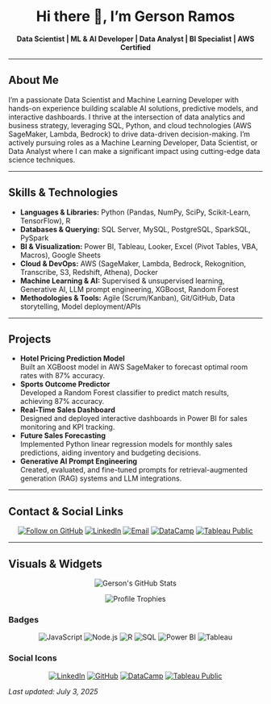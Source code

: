 <h1 align="center">Hi there 👋, I’m Gerson Ramos</h1>
<p align="center"><strong>Data Scientist | ML & AI Developer | Data Analyst | BI Specialist | AWS Certified</strong></p>

---

## About Me
I’m a passionate Data Scientist and Machine Learning Developer with hands-on experience building scalable AI solutions, predictive models, and interactive dashboards. I thrive at the intersection of data analytics and business strategy, leveraging SQL, Python, and cloud technologies (AWS SageMaker, Lambda, Bedrock) to drive data-driven decision-making. I’m actively pursuing roles as a Machine Learning Developer, Data Scientist, or Data Analyst where I can make a significant impact using cutting-edge data science techniques.

---

## Skills & Technologies
- **Languages & Libraries:** Python (Pandas, NumPy, SciPy, Scikit-Learn, TensorFlow), R  
- **Databases & Querying:** SQL Server, MySQL, PostgreSQL, SparkSQL, PySpark
- **BI & Visualization:** Power BI, Tableau, Looker, Excel (Pivot Tables, VBA, Macros), Google Sheets  
- **Cloud & DevOps:** AWS (SageMaker, Lambda, Bedrock, Rekognition, Transcribe, S3, Redshift, Athena), Docker  
- **Machine Learning & AI:** Supervised & unsupervised learning, Generative AI, LLM prompt engineering, XGBoost, Random Forest  
- **Methodologies & Tools:** Agile (Scrum/Kanban), Git/GitHub, Data storytelling, Model deployment/APIs

---

## Projects
- **Hotel Pricing Prediction Model**  
  Built an XGBoost model in AWS SageMaker to forecast optimal room rates with 87% accuracy.
- **Sports Outcome Predictor**  
  Developed a Random Forest classifier to predict match results, achieving 87% accuracy.
- **Real-Time Sales Dashboard**  
  Designed and deployed interactive dashboards in Power BI for sales monitoring and KPI tracking.
- **Future Sales Forecasting**  
  Implemented Python linear regression models for monthly sales predictions, aiding inventory and budgeting decisions.
- **Generative AI Prompt Engineering**  
  Created, evaluated, and fine-tuned prompts for retrieval-augmented generation (RAG) systems and LLM integrations.

---

## Contact & Social Links
<p align="center">
  <a href="https://github.com/gersonlramos"><img src="https://img.shields.io/github/followers/gersonlramos?label=Follow&style=social" alt="Follow on GitHub"/></a>
  <a href="https://linkedin.com/in/gersonlramos"><img src="https://img.shields.io/badge/LinkedIn-0A66C2?style=for-the-badge&logo=linkedin&logoColor=white" alt="LinkedIn"/></a>
  <a href="mailto:gersonlopesr@gmail.com"><img src="https://img.shields.io/badge/Email-D14836?style=for-the-badge&logo=gmail&logoColor=white" alt="Email"/></a>
  <a href="https://www.datacamp.com/portfolio/gersonlopesr"><img src="https://img.shields.io/badge/DataCamp-8A2BE2?style=for-the-badge&logo=datacamp&logoColor=white" alt="DataCamp"/></a>
  <a href="https://public.tableau.com/app/profile/gerson.lopes.ramos.junior/vizzes"><img src="https://img.shields.io/badge/Tableau-EC6428?style=for-the-badge&logo=tableau&logoColor=white" alt="Tableau Public"/></a>
</p>

---

## Visuals & Widgets

<p align="center">
  <img src="https://github-readme-stats.vercel.app/api?username=gersonlramos&theme=radical" alt="Gerson's GitHub Stats"/> 

<p align="center">
  <img src="https://github-profile-trophy.vercel.app/?username=gersonlramos&theme=onedark" alt="Profile Trophies"/>
</p>

### Badges
<p align="center">
  <img src="https://img.shields.io/badge/JavaScript-F7DF1E?style=for-the-badge&logo=javascript&logoColor=black" alt="JavaScript"/>
  <img src="https://img.shields.io/badge/Node.js-339933?style=for-the-badge&logo=node.js&logoColor=white" alt="Node.js"/>
  <img src="https://img.shields.io/badge/R-276DC3?style=for-the-badge&logo=r&logoColor=white" alt="R"/>
  <img src="https://img.shields.io/badge/SQL-000000?style=for-the-badge&logo=database&logoColor=white" alt="SQL"/>
  <img src="https://img.shields.io/badge/Power%20BI-F2C811?style=for-the-badge&logo=power-bi&logoColor=white" alt="Power BI"/>
  <img src="https://img.shields.io/badge/Tableau-EC6428?style=for-the-badge&logo=tableau&logoColor=white" alt="Tableau"/>
</p>

### Social Icons
<p align="center">
  <a href="https://linkedin.com/in/gersonlramos"><img src="https://img.shields.io/badge/LinkedIn-0A66C2?style=for-the-badge&logo=linkedin&logoColor=white" alt="LinkedIn"/></a>
  <a href="https://github.com/gersonlramos"><img src="https://img.shields.io/badge/GitHub-181717?style=for-the-badge&logo=github&logoColor=white" alt="GitHub"/></a>
  <a href="https://www.datacamp.com/portfolio/gersonlopesr"><img src="https://img.shields.io/badge/DataCamp-8A2BE2?style=for-the-badge&logo=datacamp&logoColor=white" alt="DataCamp"/></a>
  <a href="https://public.tableau.com/app/profile/gerson.lopes.ramos.junior/vizzes"><img src="https://img.shields.io/badge/Tableau-EC6428?style=for-the-badge&logo=tableau&logoColor=white" alt="Tableau Public"/></a>
</p>


*Last updated: July 3, 2025*
